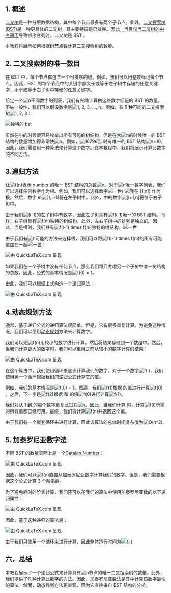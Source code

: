 ## 1. 概述

[二叉树](https://www.baeldung.com/cs/binary-tree-intro)是一种分层数据结构，其中每个节点最多有两个子节点。此外，[二叉搜索树 (BST)](https://www.baeldung.com/cs/tree-structures-differences#binary-search-tree)是一种更具体的二叉树，其主要特征是已排序。[因此，当且仅当二叉树的中序遍历](https://www.baeldung.com/cs/depth-first-traversal-methods#in-order-traversal)导致排序序列时，二叉树是 BST 。

本教程将展示如何根据树节点数计算二叉搜索树的数量。

## 2. 二叉搜索树的唯一数目

在 BST 中，每个节点都包含一个可排序的键。例如，我们可以用整数标记每个节点。因此，BST 的每个节点中的关键字都大于或等于左子树中存储的任意关键字，小于或等于右子树中存储的任意关键字。

给定一个![n](https://www.baeldung.com/wp-content/ql-cache/quicklatex.com-ec4217f4fa5fcd92a9edceba0e708cf7_l3.svg)不同数字的列表，我们有兴趣计算由这些数字标记的 BST 的数量。不失一般性，我们可以假设数字是![1, 2, 3, ..., n](https://www.baeldung.com/wp-content/ql-cache/quicklatex.com-b3c16fe0ddbef482a0f66be2d2432b6e_l3.svg)。例如，有 5 种可能的二叉搜索树![1, 2, 3](https://www.baeldung.com/wp-content/ql-cache/quicklatex.com-8d0259d685aae49f056787d48197e219_l3.svg)：

![独特的 bst](https://www.baeldung.com/wp-content/uploads/sites/4/2021/07/unique_bst.png)

虽然在小的时候很容易枚举出所有可能的树结构，但是在大![n](https://www.baeldung.com/wp-content/ql-cache/quicklatex.com-ec4217f4fa5fcd92a9edceba0e708cf7_l3.svg)的时候唯一的 BST 结构的数量增加得非常快![n](https://www.baeldung.com/wp-content/ql-cache/quicklatex.com-ec4217f4fa5fcd92a9edceba0e708cf7_l3.svg)。例如，![16796](https://www.baeldung.com/wp-content/ql-cache/quicklatex.com-0ce433e3f84bca76e46f4a6dcd43c830_l3.svg)当 时有唯一的 BST 结构![n=10](https://www.baeldung.com/wp-content/ql-cache/quicklatex.com-d74f3e93537ada990103b9d3c68d90a1_l3.svg)。因此，我们需要用一种算法来计算这个数字。在本教程中，我们将展示计算此数字的不同方法。

## 3.递归方法

让![f(n)](https://www.baeldung.com/wp-content/ql-cache/quicklatex.com-0222be892a743dbfc5e23b3638f32af6_l3.svg)表示 number 的唯一 BST 结构的总数![n](https://www.baeldung.com/wp-content/ql-cache/quicklatex.com-ec4217f4fa5fcd92a9edceba0e708cf7_l3.svg)。对于![n](https://www.baeldung.com/wp-content/ql-cache/quicklatex.com-ec4217f4fa5fcd92a9edceba0e708cf7_l3.svg)唯一数字列表，我们可以选择任何数字作为根。例如，我们可以选择数字![一世](https://www.baeldung.com/wp-content/ql-cache/quicklatex.com-31318c5dcb226c69e0818e5f7d2422b5_l3.svg)( ![我在 [1,n]](https://www.baeldung.com/wp-content/ql-cache/quicklatex.com-fbbeaa16773fcd4df709bc4086f3a0bf_l3.svg)) 作为根。然后，数字 in![[1, i-1]](https://www.baeldung.com/wp-content/ql-cache/quicklatex.com-2fe623840ffd1e5dda668fed3b8b8c1a_l3.svg)将在左子树中。此外，中的数字![[i+1,n]](https://www.baeldung.com/wp-content/ql-cache/quicklatex.com-561f0958ccc060374ca003bdb5a571e8_l3.svg)将位于右子树中。

由于我们![(i-1)](https://www.baeldung.com/wp-content/ql-cache/quicklatex.com-a19e2a014a9a9c71a19046cd8739625a_l3.svg)的左子树中有数字，因此左子树具有![f(i-1)](https://www.baeldung.com/wp-content/ql-cache/quicklatex.com-ed01d434265afaf6519689fdb7b344e3_l3.svg)唯一的 BST 结构。同样，右子树具有![f(ni)](https://www.baeldung.com/wp-content/ql-cache/quicklatex.com-f015d32d1ad87c09c67edc14572cc83a_l3.svg)独特的树结构。此外，左右子树中的排列是独立的。因此，当是根时，我们共有![f(i-1) times f(ni)](https://www.baeldung.com/wp-content/ql-cache/quicklatex.com-06921c62543ee770c39ef45200ca712c_l3.svg)独特的树结构。![一世](https://www.baeldung.com/wp-content/ql-cache/quicklatex.com-31318c5dcb226c69e0818e5f7d2422b5_l3.svg)

由于我们有![n](https://www.baeldung.com/wp-content/ql-cache/quicklatex.com-ec4217f4fa5fcd92a9edceba0e708cf7_l3.svg)可能的方法来选择根，我们可以将![f(i-1) times f(ni)](https://www.baeldung.com/wp-content/ql-cache/quicklatex.com-06921c62543ee770c39ef45200ca712c_l3.svg)的所有可能值加在一起![一世](https://www.baeldung.com/wp-content/ql-cache/quicklatex.com-31318c5dcb226c69e0818e5f7d2422b5_l3.svg)：

![由 QuickLaTeX.com 呈现](https://www.baeldung.com/wp-content/ql-cache/quicklatex.com-30b0929987b57e90b3708ee044157ee8_l3.svg)

如果我们在一个子树中没有任何节点，那么我们将只考虑另一个子树中唯一树结构的总数。因此，公式的基本情况是![f(0) = 1](https://www.baeldung.com/wp-content/ql-cache/quicklatex.com-c4b7f8ca32a51a819a99816071c8a321_l3.svg)。

由此，我们可以根据上式构造一个递归算法：

![由 QuickLaTeX.com 呈现](https://www.baeldung.com/wp-content/ql-cache/quicklatex.com-c58145071e0112f8d268141787c11fb2_l3.svg)

## 4.动态规划方法

通常，基于递归公式的递归算法很简单。但是，它有很多重复计算。为避免这种情况，我们可以使用[动态规划](https://www.baeldung.com/cs/divide-and-conquer-vs-dynamic-programming#dynamic-programming-approach)方法来计算数字。

我们可以先![f(n)](https://www.baeldung.com/wp-content/ql-cache/quicklatex.com-0222be892a743dbfc5e23b3638f32af6_l3.svg)用较小的数字进行计算，然后将结果存储到一个数组中。然后，当我们计算更大的数字时，我们可以重用之前从较小的数字计算的结果：

![由 QuickLaTeX.com 呈现](https://www.baeldung.com/wp-content/ql-cache/quicklatex.com-d25a596b2bb8c56310968a63fbc5ef13_l3.svg)

在这个算法中，我们使用循环来逐步计算我们的数字。对于一个数字![f(i)](https://www.baeldung.com/wp-content/ql-cache/quicklatex.com-d2d1f438d9eb08d58de24260c979d34a_l3.svg)，我们使用另一个循环根据我们的递归公式计算它的值。

例如，我们的基本情况是![f(0) = 1](https://www.baeldung.com/wp-content/ql-cache/quicklatex.com-c4b7f8ca32a51a819a99816071c8a321_l3.svg)。然后，我们![f(1)](https://www.baeldung.com/wp-content/ql-cache/quicklatex.com-70e6f89b1c1a89142ed29da1721d37e6_l3.svg)根据 的值进行计算![f(0)](https://www.baeldung.com/wp-content/ql-cache/quicklatex.com-c29afa9fbc584101cba5f7b8ffb32472_l3.svg)。之后，下一步是![f(2)](https://www.baeldung.com/wp-content/ql-cache/quicklatex.com-4c754ab3318b9e8ad1d0c18f3368fef0_l3.svg)根据 和 的值![f(0)](https://www.baeldung.com/wp-content/ql-cache/quicklatex.com-c29afa9fbc584101cba5f7b8ffb32472_l3.svg)进行计算![f(1)](https://www.baeldung.com/wp-content/ql-cache/quicklatex.com-70e6f89b1c1a89142ed29da1721d37e6_l3.svg)。

我们对从 1 到 的每个数字重复此过程![n](https://www.baeldung.com/wp-content/ql-cache/quicklatex.com-ec4217f4fa5fcd92a9edceba0e708cf7_l3.svg)。因此，当我们计算 时，计算![f(i)](https://www.baeldung.com/wp-content/ql-cache/quicklatex.com-d2d1f438d9eb08d58de24260c979d34a_l3.svg)所需的所有值都已经可用。最终，我们将计算![f(n)](https://www.baeldung.com/wp-content/ql-cache/quicklatex.com-0222be892a743dbfc5e23b3638f32af6_l3.svg)并返回这个值。

由于我们有一个嵌套循环来进行计算，因此该算法的总体时间复杂度为![O(n^2)](https://www.baeldung.com/wp-content/ql-cache/quicklatex.com-894959b13d80157796705e7eafb4d243_l3.svg).

## 5. 加泰罗尼亚数字法

不同 BST 的数量实际上是一个[Catalan Number](https://www.baeldung.com/cs/calculate-number-different-bst#catalan-number)：

![由 QuickLaTeX.com 呈现](https://www.baeldung.com/wp-content/ql-cache/quicklatex.com-2641d47e62f2e5710cf4c8d2dcb72be9_l3.svg)

因此，我们可以![f(n)](https://www.baeldung.com/wp-content/ql-cache/quicklatex.com-0222be892a743dbfc5e23b3638f32af6_l3.svg)直接从加泰罗尼亚数字计算我们的数字。但是，我们需要根据这个公式计算 3 个阶乘数。

为了避免耗时的阶乘计算，我们还可以在我们的算法中使用加泰罗尼亚数的以下递归属性：

![由 QuickLaTeX.com 呈现](https://www.baeldung.com/wp-content/ql-cache/quicklatex.com-491fe798aff2bb36c9116c22535dd6fa_l3.svg)

因此，基于这种递归的算法是：

![由 QuickLaTeX.com 呈现](https://www.baeldung.com/wp-content/ql-cache/quicklatex.com-8b1d748476c0fa8ec14fe26a0c47ca06_l3.svg)

由于我们只使用一个循环来进行计算，因此整体运行时间为![在)](https://www.baeldung.com/wp-content/ql-cache/quicklatex.com-f8d599809b2f7987726c648086c1981d_l3.svg).

## 六，总结

本教程展示了一个递归公式来计算具有![n](https://www.baeldung.com/wp-content/ql-cache/quicklatex.com-ec4217f4fa5fcd92a9edceba0e708cf7_l3.svg)节点的唯一二叉搜索树的数量。此外，我们提供了几种计算此数字的方法。因此，加泰罗尼亚数法是其中计算该数字最快的算法。然而，动态规划方法更直观，因为它直接来自 BST 结构的分析。